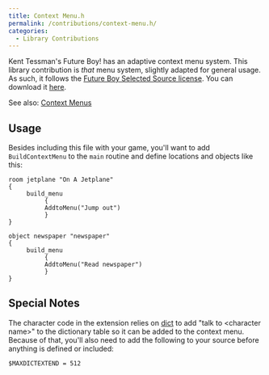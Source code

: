 ```yaml
---
title: Context Menu.h
permalink: /contributions/context-menu.h/
categories: 
  - Library Contributions
---
```


Kent Tessman's Future Boy! has an adaptive context menu system. This
library contribution is *that* menu system, slightly adapted for general
usage. As such, it follows the
[Future Boy Selected Source license](Future_Boy_Selected_Source_License).
You can download it [here](http://roody.gerynarsabode.org/hbe/context_menu.h).

See also: [Context Menus](Context_Menus)

## Usage

Besides including this file with your game, you'll want to add
`BuildContextMenu` to the `main` routine and define locations and
objects like this:

    room jetplane "On A Jetplane"
    {
         build_menu
              {
              AddtoMenu("Jump out")
              }
    }

    object newspaper "newspaper"
    {
         build_menu
              {
              AddtoMenu("Read newspaper")
              }
    }

## Special Notes

The character code in the extension relies on [dict](dict) to
add "talk to &lt;character name&gt;" to the dictionary table so it can be
added to the context menu. Because of that, you'll also need to add the
following to your source before anything is defined or included:

    $MAXDICTEXTEND = 512
